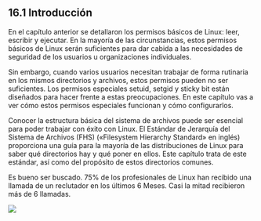 ## 16.1 Introducción
En el capítulo anterior se detallaron los permisos básicos de Linux: leer, escribir y ejecutar. En la mayoría de las circunstancias, estos permisos básicos de Linux serán suficientes para dar cabida a las necesidades de seguridad de los usuarios u organizaciones individuales.

Sin embargo, cuando varios usuarios necesitan trabajar de forma rutinaria en los mismos directorios y archivos, estos permisos pueden no ser suficientes. Los permisos especiales setuid, setgid y sticky bit están diseñados para hacer frente a estas preocupaciones. En este capítulo vas a ver cómo estos permisos especiales funcionan y cómo configurarlos.

Conocer la estructura básica del sistema de archivos puede ser esencial para poder trabajar con éxito con Linux. El Estándar de Jerarquía del Sistema de Archivos (FHS) («Filesystem Hierarchy Standard» en inglés) proporciona una guía para la mayoría de las distribuciones de Linux para saber qué directorios hay y qué poner en ellos. Este capítulo trata de este estándar, así como del propósito de estos directorios comunes.


Es bueno ser buscado. 75% de los profesionales de Linux han recibido una llamada de un reclutador en los últimos 6 Meses. Casi la mitad recibieron más de 6 llamadas.

![](https://ndg-content-dev.s3.amazonaws.com/media/images/15-LPI-Graphics.png)
